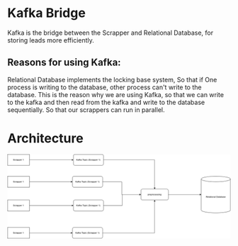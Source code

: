 # Kafka Bridge

Kafka is the bridge between the Scrapper and Relational Database, for storing leads more efficiently.

## Reasons for using Kafka:
Relational Database implements the locking base system, So that if One process is writing to the database, other process can't write to the database. This is the reason why we are using Kafka, so that we can write to the kafka and then read from the kafka and write to the database sequentially. So that our scrappers can run in parallel.

# Architecture

![Kafka Architecture](./diagrams/kafka_bridge.drawio.png)

